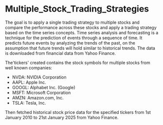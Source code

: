 # Multiple_Stock_Trading_Strategies

The goal is to apply a single trading strategy to multiple stocks and compare the performance across these stocks and apply a trading strategy based on the time series concepts. 
Time series analysis and forecasting is a technique for the prediction of events through a sequence of time. 
It predicts future events by analyzing the trends of the past, on the assumption that future trends will hold similar to historical trends.
The data is downloaded from financial data from Yahoo Finance.

The'tickers' created contains the stock symbols for multiple stocks from well known companies:

- NVDA: NVIDIA Corporation
- AAPL: Apple Inc.
- GOOGL: Alphabet Inc. (Google)
- MSFT: Microsoft Corporation
- AMZN: Amazon.com, Inc.
- TSLA: Tesla, Inc.

Then fetched historical stock price data for the specified tickers from 1st January 2010 to 21st January 2025 from Yahoo Finance.

